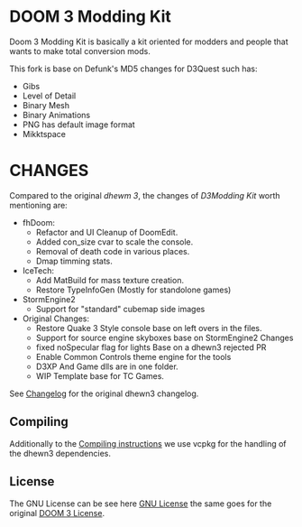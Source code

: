 # DOOM 3 Modding Kit

Doom 3 Modding Kit is basically a kit oriented for modders and people that wants to make total conversion mods.

This fork is base on Defunk's MD5 changes for D3Quest such has:

- Gibs
- Level of Detail
- Binary Mesh
- Binary Animations
- PNG has default image format
- Mikktspace

# CHANGES

Compared to the original _dhewm 3_, the changes of _D3Modding Kit_ worth mentioning are:

- fhDoom:
  - Refactor and UI Cleanup of DoomEdit.
  - Added con_size cvar to scale the console.
  - Removal of death code in various places.
  - Dmap timming stats.
- IceTech:
  - Add MatBuild for mass texture creation.
  - Restore TypeInfoGen (Mostly for standolone games)
- StormEngine2
  - Support for "standard" cubemap side images
- Original Changes:
  - Restore Quake 3 Style console base on left overs in the files.
  - Support for source engine skyboxes base on StormEngine2 Changes
  - fixed noSpecular flag for lights Base on a dhewn3 rejected PR
  - Enable Common Controls theme engine for the tools
  - D3XP And Game dlls are in one folder.
  - WIP Template base for TC Games.

See [Changelog](./CHANGELOG.md) for the original dhewn3 changelog.

## Compiling

Additionally to the [Compiling instructions](./COMPILING.md) we use vcpkg for the handling of the dhewn3 dependencies.

## License

The GNU License can be see here [GNU License](./LICENSE.md) the same goes for the original [DOOM 3 License](./LICENSE_DOOM3.md).